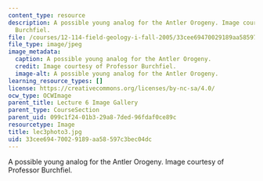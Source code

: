 ```yaml
---
content_type: resource
description: A possible young analog for the Antler Orogeny. Image courtesy of Professor
  Burchfiel.
file: /courses/12-114-field-geology-i-fall-2005/33cee69470029189aa58597c3bec04dc_lec3photo3.jpg
file_type: image/jpeg
image_metadata:
  caption: A possible young analog for the Antler Orogeny.
  credit: Image courtesy of Professor Burchfiel.
  image-alt: A possible young analog for the Antler Orogeny.
learning_resource_types: []
license: https://creativecommons.org/licenses/by-nc-sa/4.0/
ocw_type: OCWImage
parent_title: Lecture 6 Image Gallery
parent_type: CourseSection
parent_uid: 099c1f24-01b3-29a8-7ded-96fdaf0ce89c
resourcetype: Image
title: lec3photo3.jpg
uid: 33cee694-7002-9189-aa58-597c3bec04dc
---
```

A possible young analog for the Antler Orogeny. Image courtesy of Professor Burchfiel.